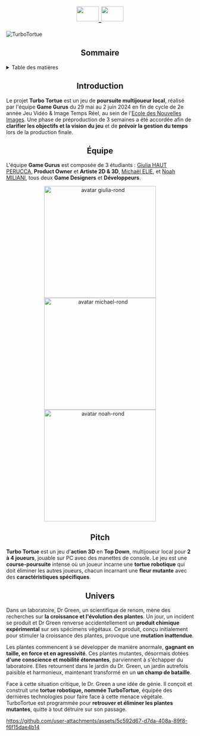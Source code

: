 <h1 align="center">
    <a href="https://github.com/Ecole-des-Nouvelles-Images/Top-Down-3D-Game-Gurus/blob/main/README.fr.md">
    <img src="https://github.com/user-attachments/assets/41b66b00-1f67-4793-bd92-24e4f4613b26" width="60" height="40">
  </a>
  <a href="https://github.com/Ecole-des-Nouvelles-Images/Top-Down-3D-Game-Gurus/blob/main/README.md">
    <img src="https://github.com/user-attachments/assets/8724f8b2-1eeb-402b-9584-50f07269331b" width="60" height="40">
  </a>
</h1>

![TurboTortue](https://github.com/user-attachments/assets/01b2e527-9497-44b4-ab4b-5aa89cf980dd)

<h2 align="center">
  <strong>Sommaire</strong>
</h2>

<details>
  <summary>Table des matières</summary>
  <ol>
    <li><a href="#introduction">Introduction</a></li>
    <li><a href="#équipe">Équipe</a></li>
    <li><a href="#pitch">Pitch</a></li>
    <li><a href="#univers">Univers</a></li>
  </ol>
</details>

<h2 id="introduction" align="center">
  <strong>Introduction</strong>  
</h2>
<p>
  Le projet <strong>Turbo Tortue</strong> est un jeu de <strong>poursuite multijoueur local</strong>, réalisé par l'équipe <strong>Game Gurus</strong> du 29 mai au 2 juin 2024 en fin de cycle de 2e année Jeu Vidéo & Image Temps Réel, au sein de l'<a href="https://github.com/Ecole-des-Nouvelles-Images">Ecole des Nouvelles Images</a>. Une phase de préproduction de 3 semaines a été accordée afin de <strong>clarifier les objectifs et la vision du jeu</strong> et de <strong>prévoir la gestion du temps</strong> lors de la production finale.
</p>

<h2 id="équipe" align="center">
  <strong>Équipe</strong>
</h2>
<p>
  L'équipe <strong>Game Gurus</strong> est composée de 3 étudiants : <a href="https://github.com/GiuPH">Giulia HAUT PERUCCA</a>, <strong>Product Owner</strong> et <strong>Artiste 2D & 3D</strong>, <a href="https://github.com/Michael-elie">Michaël ELIE</a>, et <a href="https://github.com/NoahMil">Noah MILIANI</a>, tous deux <strong>Game Designers</strong> et <strong>Développeurs</strong>.
</p>

<div align="center">
  <a href="https://github.com/GiuPH">
    <img src="https://github.com/user-attachments/assets/4bf9078f-1b46-422f-82e4-2f9525755cc3" width="300px" alt="avatar giulia-rond">
  </a>
  <a href="https://github.com/Michael-elie">
    <img src="https://github.com/user-attachments/assets/501d8a9a-d5c5-4e7b-8321-08c1dc5233c8" width="300px" alt="avatar michael-rond">
  </a>
  <a href="https://github.com/NoahMil">
    <img src="https://github.com/user-attachments/assets/2a66cfb4-db97-4eb6-b8aa-197e4ca7ca6a" width="300px" alt="avatar noah-rond">
  </a>
</div>

<h2 id="pitch" align="center">
  <strong>Pitch</strong>  
</h2>
<p>
  <strong>Turbo Tortue</strong> est un jeu d'<strong>action 3D</strong> en <strong>Top Down</strong>, multijoueur local pour <strong>2 à 4 joueurs</strong>, jouable sur PC avec des manettes de console. Le jeu est une <strong>course-poursuite</strong> intense où un joueur incarne une <strong>tortue robotique</strong> qui doit éliminer les autres joueurs, chacun incarnant une <strong>fleur mutante</strong> avec des <strong>caractéristiques spécifiques</strong>.
</p>

<h2 id="univers" align="center">
  <strong>Univers</strong>
</h2>
<p>
  Dans un laboratoire, Dr Green, un scientifique de renom, mène des recherches sur <strong>la croissance et l'évolution des plantes</strong>. Un jour, un incident se produit et Dr Green renverse accidentellement un <strong>produit chimique expérimental</strong> sur ses spécimens végétaux. Ce produit, conçu initialement pour stimuler la croissance des plantes, provoque une <strong> mutation inattendue</strong>. <br>
  
  Les plantes commencent à se développer de manière anormale, <strong> gagnant en taille, en force et en agressivité</strong>. Ces plantes mutantes, désormais dotées <strong> d'une conscience et mobilité étonnantes</strong>, parviennent à s'échapper du laboratoire. Elles retournent dans le jardin du Dr. Green, un jardin autrefois paisible et harmonieux, maintenant transformé en un <strong> un champ de bataille</strong>. <br>
  
  Face à cette situation critique, le Dr. Green a une idée de génie. Il conçoit et construit une <strong>tortue robotique, nommée TurboTortue</strong>, équipée des dernières technologies pour faire face à cette menace végétale. TurboTortue est programmée pour <strong>retrouver et éliminer les plantes mutantes</strong>, quitte à tout détruire sur son passage.
</p>

https://github.com/user-attachments/assets/5c592d67-d7da-408a-89f8-f6f15dae4b14

